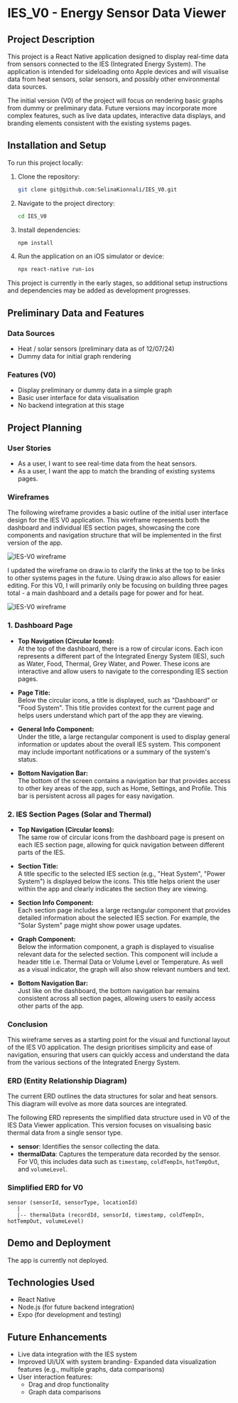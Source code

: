 # IES_V0 - Energy Sensor Data Viewer

## Project Description

This project is a React Native application designed to display real-time data from sensors connected to the IES (Integrated Energy System). The application is intended for sideloading onto Apple devices and will visualise data from heat sensors, solar sensors, and possibly other environmental data sources.

The initial version (V0) of the project will focus on rendering basic graphs from dummy or preliminary data. Future versions may incorporate more complex features, such as live data updates, interactive data displays, and branding elements consistent with the existing systems pages.

## Installation and Setup

To run this project locally:

1. Clone the repository:
    ```bash
    git clone git@github.com:SelinaKionnali/IES_V0.git
    ```

2. Navigate to the project directory:
    ```bash
    cd IES_V0
    ```

3. Install dependencies:
    ```bash
    npm install
    ```

4. Run the application on an iOS simulator or device:
    ```bash
    npx react-native run-ios
    ```

This project is currently in the early stages, so additional setup instructions and dependencies may be added as development progresses.

## Preliminary Data and Features

### Data Sources
- Heat / solar sensors (preliminary data as of 12/07/24)
- Dummy data for initial graph rendering

### Features (V0)
- Display preliminary or dummy data in a simple graph
- Basic user interface for data visualisation
- No backend integration at this stage

## Project Planning

### User Stories
- As a user, I want to see real-time data from the heat sensors.
- As a user, I want the app to match the branding of existing systems pages.

### Wireframes
The following wireframe provides a basic outline of the initial user interface design for the IES V0 application. This wireframe represents both the dashboard and individual IES section pages, showcasing the core components and navigation structure that will be implemented in the first version of the app.

![IES-V0 wireframe](https://github.com/SelinaKionnali/IES_V0/blob/main/assets/documentation-imgs/IMG_3053%201.png?raw=true)

I updated the wireframe on draw.io to clarify the links at the top to be links to other systems pages in the future. Using draw.io also allows for easier editing. 
For this V0, I will primarily only be focusing on  building three pages total - a main dashboard and a details page for power and for heat.

![IES-V0 wireframe](https://github.com/SelinaKionnali/IES_V0/blob/main/assets/documentation-imgs/Screenshot%202024-08-22%20at%2009.25.17%201.png?raw=true)

### 1. **Dashboard Page**

- **Top Navigation (Circular Icons):**  
  At the top of the dashboard, there is a row of circular icons. Each icon represents a different part of the Integrated Energy System (IES), such as Water, Food, Thermal, Grey Water, and Power. These icons are interactive and allow users to navigate to the corresponding IES section pages.

- **Page Title:**  
  Below the circular icons, a title is displayed, such as "Dashboard" or "Food System". This title provides context for the current page and helps users understand which part of the app they are viewing.

- **General Info Component:**  
  Under the title, a large rectangular component is used to display general information or updates about the overall IES system. This component may include important notifications or a summary of the system's status.

- **Bottom Navigation Bar:**  
  The bottom of the screen contains a navigation bar that provides access to other key areas of the app, such as Home, Settings, and Profile. This bar is persistent across all pages for easy navigation.

### 2. **IES Section Pages (Solar and Thermal)**

- **Top Navigation (Circular Icons):**  
  The same row of circular icons from the dashboard page is present on each IES section page, allowing for quick navigation between different parts of the IES.

- **Section Title:**  
  A title specific to the selected IES section (e.g., "Heat System", "Power System") is displayed below the icons. This title helps orient the user within the app and clearly indicates the section they are viewing.

- **Section Info Component:**  
  Each section page includes a large rectangular component that provides detailed information about the selected IES section. For example, the "Solar System" page might show power usage updates.

- **Graph Component:**  
  Below the information component, a graph is displayed to visualise relevant data for the selected section. This component will include a header title i.e. Thermal Data or Volume Level or Temperature. As well as a visual indicator, the graph will also show relevant numbers and text.

- **Bottom Navigation Bar:**  
  Just like on the dashboard, the bottom navigation bar remains consistent across all section pages, allowing users to easily access other parts of the app.

### Conclusion

This wireframe serves as a starting point for the visual and functional layout of the IES V0 application. The design prioritises simplicity and ease of navigation, ensuring that users can quickly access and understand the data from the various sections of the Integrated Energy System.

### ERD (Entity Relationship Diagram)
The current ERD outlines the data structures for solar and heat sensors. This diagram will evolve as more data sources are integrated.

The following ERD represents the simplified data structure used in V0 of the IES Data Viewer application. This version focuses on visualising basic thermal data from a single sensor type.

- **sensor**: Identifies the sensor collecting the data.
- **thermalData**: Captures the temperature data recorded by the sensor. For V0, this includes data such as `timestamp`, `coldTempIn`, `hotTempOut`, and `volumeLevel`.

### Simplified ERD for V0
    
```plaintext
sensor (sensorId, sensorType, locationId)
   |
   |-- thermalData (recordId, sensorId, timestamp, coldTempIn, hotTempOut, volumeLevel)
```

## Demo and Deployment

The app is currently not deployed.

## Technologies Used

- React Native
- Node.js (for future backend integration)
- Expo (for development and testing)

## Future Enhancements

- Live data integration with the IES system
- Improved UI/UX with system branding- Expanded data visualization features (e.g., multiple graphs, data comparisons)
- User interaction features:
    -  Drag and drop functionality
    -  Graph data comparisons


